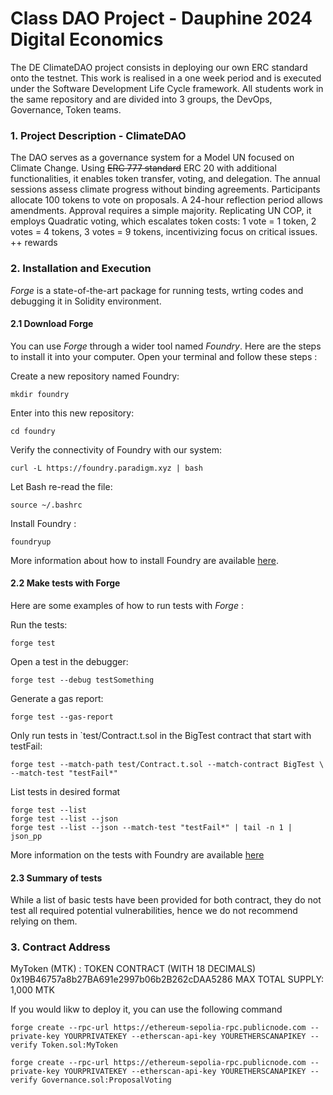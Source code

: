 
# Class DAO Project - Dauphine 2024 Digital Economics

The DE ClimateDAO project consists in deploying our own ERC standard onto the testnet. This work is realised in a one week period and is executed under the Software Development Life Cycle framework. All students work in the same repository and are divided into 3 groups, the DevOps, Governance, Token teams.


### 1. Project Description - ClimateDAO

The DAO serves as a governance system for a Model UN focused on Climate Change. Using ~~ERC 777 standard~~ ERC 20 with additional functionalities, it enables token transfer, voting, and delegation. The annual sessions assess climate progress without binding agreements. Participants allocate 100 tokens to vote on proposals. A 24-hour reflection period allows amendments. Approval requires a simple majority. Replicating UN COP, it employs Quadratic voting, which escalates token costs: 1 vote = 1 token, 2 votes = 4 tokens, 3 votes = 9 tokens, incentivizing focus on critical issues. ++ rewards

### 2. Installation and Execution

*Forge* is a state-of-the-art package for running tests, wrting codes and debugging it in Solidity environment.


#### 2.1 Download Forge
You can use *Forge* through a wider tool named *Foundry*. Here are the steps to install it into your computer. Open your terminal and follow these steps :

Create a new repository named Foundry:
```
mkdir foundry
```

Enter into this new repository:
```
cd foundry
```

Verify the connectivity of Foundry with our system:
```
curl -L https://foundry.paradigm.xyz | bash
```

Let Bash re-read the file:
```
source ~/.bashrc 
```

Install Foundry :
```
foundryup
```

More information about how to install Foundry are available [here](https://ethereum-blockchain-developer.com/2022-06-nft-truffle-hardhat-foundry/14-foundry-setup/).


#### 2.2 Make tests with Forge

Here are some examples of how to run tests with *Forge* :

Run the tests:
```
forge test
```

Open a test in the debugger:
```
forge test --debug testSomething
```

Generate a gas report:
```
forge test --gas-report
```

Only run tests in `test/Contract.t.sol in the BigTest contract that start with testFail:
```
forge test --match-path test/Contract.t.sol --match-contract BigTest \ --match-test "testFail*"
```

List tests in desired format
```
forge test --list
forge test --list --json
forge test --list --json --match-test "testFail*" | tail -n 1 | json_pp
```

More information on the tests with Foundry are available [here](https://book.getfoundry.sh/reference/forge/forge-test)

#### 2.3 Summary of tests
While a list of basic tests have been provided for both contract, they do not test all required potential vulnerabilities, hence we do not recommend relying on them.

### 3. Contract Address
MyToken (MTK) : TOKEN CONTRACT (WITH 18 DECIMALS) 0x19B46757a8b27BA691e2997b06b2B262cDAA5286
MAX TOTAL SUPPLY: 1,000 MTK

If you would likw to deploy it, you can use the following command

```
forge create --rpc-url https://ethereum-sepolia-rpc.publicnode.com --private-key YOURPRIVATEKEY --etherscan-api-key YOURETHERSCANAPIKEY --verify Token.sol:MyToken 

forge create --rpc-url https://ethereum-sepolia-rpc.publicnode.com --private-key YOURPRIVATEKEY --etherscan-api-key YOURETHERSCANAPIKEY --verify Governance.sol:ProposalVoting 
```
